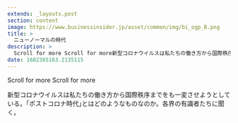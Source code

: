 ```yaml
--- 
extends: _layouts.post 
section: content 
image: https://www.businessinsider.jp/asset/common/img/bi_ogp_B.png 
title: > 
  ニューノーマルの時代 
description: > 
  Scroll for more Scroll for more新型コロナウイルスは私たちの働き方から国際秩序までをも一変させようとしている。｢ポストコロナ時代｣とはどのようなものなのか。各界の有識者たちに聞く。 
date: 1602385163.2135115 
--- 
```

Scroll for more Scroll for more

新型コロナウイルスは私たちの働き方から国際秩序までをも一変させようとしている。｢ポストコロナ時代｣とはどのようなものなのか。各界の有識者たちに聞く。

